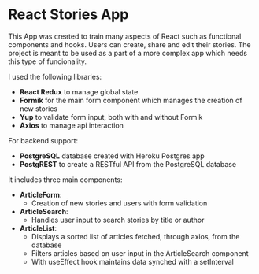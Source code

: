 # React Stories App

This App was created to train many aspects of React such as functional components and hooks.
Users can create, share and edit their stories.
The project is meant to be used as a part of a more complex app which needs this type of funcionality.

I used the following libraries:
  - <b>React Redux</b> to manage global state
  - <b>Formik</b> for the main form component which manages the creation of new stories
  - <b>Yup</b> to validate form input, both with and without Formik
  - <b>Axios</b> to manage api interaction

For backend support:
  - <b>PostgreSQL</b> database created with Heroku Postgres app
  - <b>PostgREST</b> to create a RESTful API from the PostgreSQL database

It includes three main components:
  - <b>ArticleForm</b>:
    - Creation of new stories and users with form validation
  - <b>ArticleSearch</b>:
    - Handles user input to search stories by title or author
  - <b>ArticleList</b>:
    - Displays a sorted list of articles fetched, through axios, from the database
    - Filters articles based on user input in the ArticleSearch component
    - With useEffect hook maintains data synched with a setInterval
